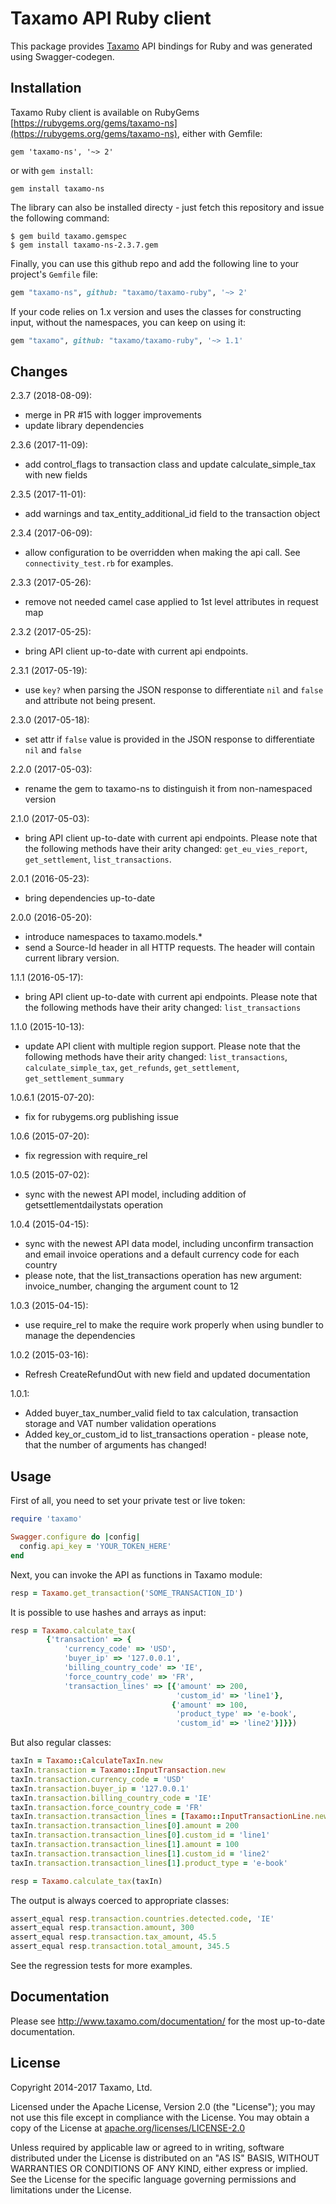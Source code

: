 # Taxamo API Ruby client

This package provides [Taxamo](http://www.taxamo.com) API bindings for Ruby and was generated using Swagger-codegen.

## Installation

Taxamo Ruby client is available on RubyGems [https://rubygems.org/gems/taxamo-ns](https://rubygems.org/gems/taxamo-ns), either with Gemfile:

```
gem 'taxamo-ns', '~> 2'
```

or with `gem install`:

```
gem install taxamo-ns
```

The library can also be installed directy - just fetch this repository and issue the following command:

```shell
$ gem build taxamo.gemspec
$ gem install taxamo-ns-2.3.7.gem
```

Finally, you can use this github repo and add the following line to your project's `Gemfile` file:

```ruby
gem "taxamo-ns", github: "taxamo/taxamo-ruby", '~> 2'
```

If your code relies on 1.x version and uses the classes for constructing input, without the namespaces, you can keep on using it:

```ruby
gem "taxamo", github: "taxamo/taxamo-ruby", '~> 1.1'
```

## Changes

2.3.7 (2018-08-09):
 * merge in PR #15 with logger improvements
 * update library dependencies

2.3.6 (2017-11-09):
 * add control_flags to transaction class and update calculate_simple_tax with new fields

2.3.5 (2017-11-01):
 * add warnings and tax_entity_additional_id field to the transaction object

2.3.4 (2017-06-09):
 * allow configuration to be overridden when making the api call. See `connectivity_test.rb` for examples.

2.3.3 (2017-05-26):
 * remove not needed camel case applied to 1st level attributes in request map
 
2.3.2 (2017-05-25):
 * bring API client up-to-date with current api endpoints.

2.3.1 (2017-05-19):
 * use `key?` when parsing the JSON response to differentiate `nil` and `false` and attribute not being present.

2.3.0 (2017-05-18):
 * set attr if `false` value is provided in the JSON response to differentiate `nil` and `false`
 
2.2.0 (2017-05-03):
 * rename the gem to taxamo-ns to distinguish it from non-namespaced version
 
2.1.0 (2017-05-03):
 * bring API client up-to-date with current api endpoints. Please note that the following methods have their arity changed: `get_eu_vies_report`, `get_settlement`, `list_transactions`.
 
2.0.1 (2016-05-23):
 * bring dependencies up-to-date

2.0.0 (2016-05-20):
 * introduce namespaces to taxamo.models.*
 * send a Source-Id header in all HTTP requests. The header will contain current library version.

1.1.1 (2016-05-17):
 * bring API client up-to-date with current api endpoints. Please note that the following methods have their arity changed: `list_transactions`

1.1.0 (2015-10-13):
 * update API client with multiple region support. Please note that the following methods have their arity changed: 
`list_transactions`, `calculate_simple_tax`, `get_refunds`, `get_settlement`, `get_settlement_summary` 
 
1.0.6.1 (2015-07-20):
 * fix for rubygems.org publishing issue  
 
1.0.6 (2015-07-20):
 * fix regression with require_rel

1.0.5 (2015-07-02):
 * sync with the newest API model, including addition of getsettlementdailystats operation
 
1.0.4 (2015-04-15):
 * sync with the newest API data model, including unconfirm transaction and email invoice operations and a default currency code for each country
 * please note, that the list_transactions operation has new argument: invoice_number, changing the argument count to 12

1.0.3 (2015-04-15):
 * use require_rel to make the require work properly when using bundler to manage the dependencies 
 
1.0.2 (2015-03-16):
 * Refresh CreateRefundOut with new field and updated documentation 
 
1.0.1:
 
 * Added buyer_tax_number_valid field to tax calculation, transaction storage and VAT number validation operations
 * Added key_or_custom_id to list_transactions operation - please note, that the number of arguments has changed!

## Usage

First of all, you need to set your private test or live token:

```ruby
require 'taxamo'

Swagger.configure do |config|
  config.api_key = 'YOUR_TOKEN_HERE'
end
```

Next, you can invoke the API as functions in Taxamo module:

```ruby
resp = Taxamo.get_transaction('SOME_TRANSACTION_ID')
```

It is possible to use hashes and arrays as input:

```ruby
resp = Taxamo.calculate_tax(
        {'transaction' => {
            'currency_code' => 'USD',
            'buyer_ip' => '127.0.0.1',
            'billing_country_code' => 'IE',
            'force_country_code' => 'FR',
            'transaction_lines' => [{'amount' => 200,
                                     'custom_id' => 'line1'},
                                    {'amount' => 100,
                                     'product_type' => 'e-book',
                                     'custom_id' => 'line2'}]}})
```

But also regular classes:

```ruby
taxIn = Taxamo::CalculateTaxIn.new
taxIn.transaction = Taxamo::InputTransaction.new
taxIn.transaction.currency_code = 'USD'
taxIn.transaction.buyer_ip = '127.0.0.1'
taxIn.transaction.billing_country_code = 'IE'
taxIn.transaction.force_country_code = 'FR'
taxIn.transaction.transaction_lines = [Taxamo::InputTransactionLine.new, Taxamo::InputTransactionLine.new]
taxIn.transaction.transaction_lines[0].amount = 200
taxIn.transaction.transaction_lines[0].custom_id = 'line1'
taxIn.transaction.transaction_lines[1].amount = 100
taxIn.transaction.transaction_lines[1].custom_id = 'line2'
taxIn.transaction.transaction_lines[1].product_type = 'e-book'

resp = Taxamo.calculate_tax(taxIn)
```

The output is always coerced to appropriate classes:

```ruby
assert_equal resp.transaction.countries.detected.code, 'IE'
assert_equal resp.transaction.amount, 300
assert_equal resp.transaction.tax_amount, 45.5
assert_equal resp.transaction.total_amount, 345.5
```

See the regression tests for more examples.

## Documentation

Please see http://www.taxamo.com/documentation/ for the most up-to-date documentation.

## License

Copyright 2014-2017 Taxamo, Ltd.

Licensed under the Apache License, Version 2.0 (the "License");
you may not use this file except in compliance with the License.
You may obtain a copy of the License at [apache.org/licenses/LICENSE-2.0](http://www.apache.org/licenses/LICENSE-2.0)

Unless required by applicable law or agreed to in writing, software
distributed under the License is distributed on an "AS IS" BASIS,
WITHOUT WARRANTIES OR CONDITIONS OF ANY KIND, either express or implied.
See the License for the specific language governing permissions and
limitations under the License.
